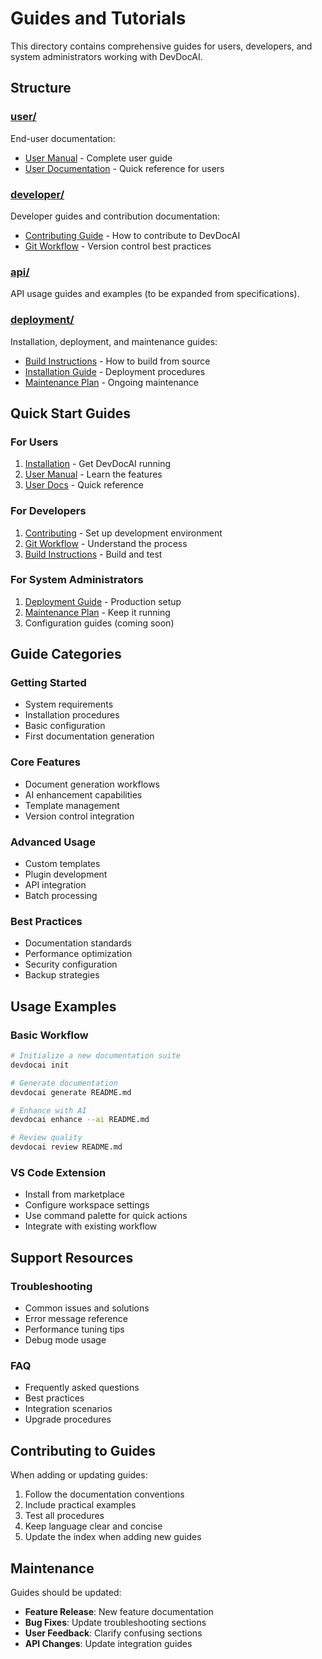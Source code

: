 # Guides and Tutorials

This directory contains comprehensive guides for users, developers, and system administrators working with DevDocAI.

## Structure

### [user/](user/)

End-user documentation:

- [User Manual](user/DESIGN-devdocai-user-manual.md) - Complete user guide
- [User Documentation](user/DESIGN-devdocai-user-docs.md) - Quick reference for users

### [developer/](developer/)

Developer guides and contribution documentation:

- [Contributing Guide](developer/CONTRIBUTING.md) - How to contribute to DevDocAI
- [Git Workflow](developer/git-workflow.md) - Version control best practices

### [api/](api/)

API usage guides and examples (to be expanded from specifications).

### [deployment/](deployment/)

Installation, deployment, and maintenance guides:

- [Build Instructions](deployment/DESIGN-devdocai-build-instructions.md) - How to build from source
- [Installation Guide](deployment/DESIGN-devdocai-deployment-installation-guide.md) - Deployment procedures
- [Maintenance Plan](deployment/DESIGN-devdocai-maintenance-plan.md) - Ongoing maintenance

## Quick Start Guides

### For Users

1. [Installation](deployment/DESIGN-devdocai-deployment-installation-guide.md) - Get DevDocAI running
2. [User Manual](user/DESIGN-devdocai-user-manual.md) - Learn the features
3. [User Docs](user/DESIGN-devdocai-user-docs.md) - Quick reference

### For Developers

1. [Contributing](developer/CONTRIBUTING.md) - Set up development environment
2. [Git Workflow](developer/git-workflow.md) - Understand the process
3. [Build Instructions](deployment/DESIGN-devdocai-build-instructions.md) - Build and test

### For System Administrators

1. [Deployment Guide](deployment/DESIGN-devdocai-deployment-installation-guide.md) - Production setup
2. [Maintenance Plan](deployment/DESIGN-devdocai-maintenance-plan.md) - Keep it running
3. Configuration guides (coming soon)

## Guide Categories

### Getting Started

- System requirements
- Installation procedures
- Basic configuration
- First documentation generation

### Core Features

- Document generation workflows
- AI enhancement capabilities
- Template management
- Version control integration

### Advanced Usage

- Custom templates
- Plugin development
- API integration
- Batch processing

### Best Practices

- Documentation standards
- Performance optimization
- Security configuration
- Backup strategies

## Usage Examples

### Basic Workflow

```bash
# Initialize a new documentation suite
devdocai init

# Generate documentation
devdocai generate README.md

# Enhance with AI
devdocai enhance --ai README.md

# Review quality
devdocai review README.md
```

### VS Code Extension

- Install from marketplace
- Configure workspace settings
- Use command palette for quick actions
- Integrate with existing workflow

## Support Resources

### Troubleshooting

- Common issues and solutions
- Error message reference
- Performance tuning tips
- Debug mode usage

### FAQ

- Frequently asked questions
- Best practices
- Integration scenarios
- Upgrade procedures

## Contributing to Guides

When adding or updating guides:

1. Follow the documentation conventions
2. Include practical examples
3. Test all procedures
4. Keep language clear and concise
5. Update the index when adding new guides

## Maintenance

Guides should be updated:

- **Feature Release**: New feature documentation
- **Bug Fixes**: Update troubleshooting sections
- **User Feedback**: Clarify confusing sections
- **API Changes**: Update integration guides
